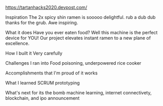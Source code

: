 https://tartanhacks2020.devpost.com/

Inspiration
The 2x spicy shin ramen is sooooo delightful. rub a dub dub thanks for the grub. Awe inspiring.

What it does
Have you ever eaten food? Well this machine is the perfect device for YOU! Our project elevates instant ramen to a new plane of excellence.

How I built it
Very carefully

Challenges I ran into
Food poisoning, underpowered rice cooker

Accomplishments that I'm proud of
it works

What I learned
SCRUM prototyping

What's next for its the bomb
machine learning, internet connectivety, blockchain, and ipo announcement
